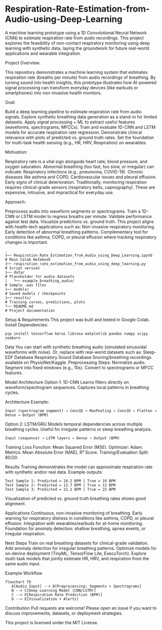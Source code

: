 # Respiration-Rate-Estimation-from-Audio-using-Deep-Learning
A machine learning prototype using a 1D Convolutional Neural Network (CNN) to estimate respiration rate from audio recordings. This project explores the feasibility of non-contact respiratory monitoring using deep learning with synthetic data, laying the groundwork for future real-world applications and wearable integration.

Project Overview: 

This repository demonstrates a machine learning system that estimates respiration rate (breaths per minute) from audio recordings of breathing. By turning sound into health insights, this prototype illustrates how AI-powered signal processing can transform everyday devices (like earbuds or smartphones) into non-invasive health monitors.

Goal:

Build a deep learning pipeline to estimate respiration rate from audio signals.
Explore synthetic breathing data generation as a stand-in for limited datasets.
Apply signal processing + ML to extract useful features (waveforms, spectrograms, MFCCs).
Train and evaluate 1D-CNN and LSTM models for accurate respiration rate regression.
Demonstrate clinical relevance with plots of predicted vs. ground truth rates.
Set the foundation for multi-task health sensing (e.g., HR, HRV, Respiration) on wearables.

Motivation: 

Respiratory rate is a vital sign alongside heart rate, blood pressure, and oxygen saturation. Abnormal breathing (too fast, too slow, or irregular) can indicate:
Respiratory infections (e.g., pneumonia, COVID-19).
Chronic diseases like asthma and COPD.
Cardiovascular issues and pleural effusion.
Early signs of clinical deterioration.
Traditionally, monitoring respiration requires clinical-grade sensors (respiratory belts, capnography). These are expensive, intrusive, and impractical for everyday use.

Approach:

Preprocess audio into waveform segments or spectrograms.
Train a 1D-CNN or LSTM model to regress breaths per minute.
Validate performance against test data.
Visualize predictions vs. ground truth.
This project aligns with health-tech applications such as:
Non-invasive respiratory monitoring.
Early detection of abnormal breathing patterns.
Complementary tool for conditions like asthma, COPD, or pleural effusion where tracking respiratory changes is important.

    .
    ├── Respiration_Rate_Estimation_from_Audio_using_Deep_Learning.ipynb   # Main Colab Notebook
    ├── respiration_rate_estimation_from_audio_using_deep_learning.py      # Script version
    ├── data/                                                              # Placeholder for audio datasets
    │   └── example_breathing_audio/                                       # Sample .wav files
    ├── models/                                                            # Saved models / checkpoints
    ├── results/                                                           # Training curves, predictions, plots
    └── README.md                                                          # Project documentation


Setup & Requirements
This project was built and tested in Google Colab.
Install Dependencies:

    pip install tensorflow keras librosa matplotlib pandas numpy scipy seaborn

Data
You can start with synthetic breathing audio (simulated sinusoidal waveforms with noise).
Or, replace with real-world datasets such as:
Sleep-EDF Database
Respiratory Sound Database
Snoring/breathing recordings available on PhysioNet/Kaggle.
Preprocessing Steps:
Normalize audio.
Segment into fixed windows (e.g., 10s).
Convert to spectrograms or MFCC features.

Model Architecture
Option 1: 1D-CNN
Learns filters directly on waveform/spectrogram sequences.
Captures local patterns in breathing cycles.

Architecture Example:

    Input (spectrogram segment) → Conv1D → MaxPooling → Conv1D → Flatten → Dense → Output (BPM)

Option 2: LSTM/GRU
Models temporal dependencies across multiple breathing cycles.
Useful for irregular patterns or sleep breathing analysis.

    Input (sequence) → LSTM layers → Dense → Output (BPM)

Training
Loss Function: Mean Squared Error (MSE).
Optimizer: Adam.
Metrics: Mean Absolute Error (MAE), R² Score.
Training/Evaluation Split: 80/20.

Results
Training demonstrates the model can approximate respiration rate with synthetic and/or real data.
Example outputs:

    Test Sample 1: Predicted = 18.2 BPM | True = 19 BPM
    Test Sample 2: Predicted = 12.7 BPM | True = 13 BPM
    Test Sample 3: Predicted = 21.1 BPM | True = 22 BPM

Visualization of predicted vs. ground truth breathing rates shows good alignment.

Applications
Continuous, non-invasive monitoring of breathing.
Early warning for respiratory distress in conditions like asthma, COPD, or pleural effusion.
Integration with wearables/earbuds for at-home monitoring.
Foundation for anomaly detection: shallow breathing, apnea events, or irregular respiration.

Next Steps
Train on real breathing datasets for clinical-grade validation.
Add anomaly detection for irregular breathing patterns.
Optimize models for on-device deployment (TinyML, TensorFlow Lite, ExecuTorch).
Explore multi-task models that jointly estimate HR, HRV, and respiration from the same audio input.

Example Workflow
    
    flowchart TD
       A[Audio Input] --> B[Preprocessing: Segments + Spectrograms]
       B --> C[Deep Learning Model (CNN/LSTM)]
       C --> D[Respiration Rate Prediction (BPM)]
       D --> E[Visualization + Alerts]


Contribution
Pull requests are welcome! Please open an issue if you want to discuss improvements, datasets, or deployment strategies.

This project is licensed under the MIT License.

